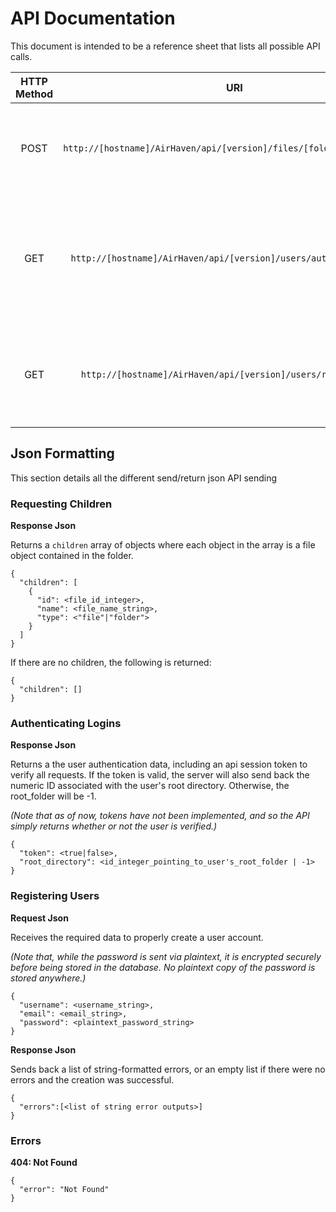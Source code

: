 # API Documentation #

This document is intended to be a reference sheet that lists all possible API calls. 

| HTTP Method | URI                                                                   | Action                                                                         | Json Data             |
|:-----------:|:---------------------------------------------------------------------:|:------------------------------------------------------------------------------:|:---------------------:|
| POST        | `http://[hostname]/AirHaven/api/[version]/files/[folder_id]/children` | Gets the files & folder metadata at the given folder id.                       | Requesting Children   |
| GET         | `http://[hostname]/AirHaven/api/[version]/users/authenticate-user`    | Verifies the given username & password (given in a standard Basic HTML header) | Authenticating Logins |
| GET         | `http://[hostname]/AirHaven/api/[version]/users/register-user`        | Registers the username, email, and password combo for use in the system        | Registering Users     |

## Json Formatting ##

This section details all the different send/return json API sending 

### Requesting Children ###

**Response Json**

Returns a `children` array of objects where each object in the array is a file object contained in the folder.
```
{
  "children": [
    {
      "id": <file_id_integer>,
      "name": <file_name_string>,
      "type": <"file"|"folder">
    }
  ]
}
```

If there are no children, the following is returned:
```
{
  "children": []
}
```

### Authenticating Logins ###

**Response Json**

Returns a the user authentication data, including an api session token to verify all requests. If the token is valid, the server will also send back the numeric ID associated with the user's root directory. Otherwise, the root_folder will be -1.

*(Note that as of now, tokens have not been implemented, and so the API simply returns whether or not the user is verified.)*
```
{
  "token": <true|false>,
  "root_directory": <id_integer_pointing_to_user's_root_folder | -1>
}
```

### Registering Users ###

**Request Json**

Receives the required data to properly create a user account.

*(Note that, while the password is sent via plaintext, it is encrypted securely before being stored in the database. No plaintext copy of the password is stored anywhere.)*
```
{
  "username": <username_string>,
  "email": <email_string>,
  "password": <plaintext_password_string>
}
```

**Response Json**

Sends back a list of string-formatted errors, or an empty list if there were no errors and the creation was successful.

```
{
  "errors":[<list of string error outputs>]
}
```

### Errors ###

**404: Not Found**
```
{ 
  "error": "Not Found"
}
```
